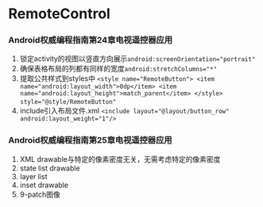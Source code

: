 # RemoteControl
### Android权威编程指南第24章电视遥控器应用

1. 锁定activity的视图以竖直方向展示`android:screenOrientation="portrait"`
2. 确保表格布局的列都有同样的宽度`android:stretchColumns="*"`
3. 提取公共样式到styles中
     `<style name="RemoteButton">
         <item name="android:layout_width">0dp</item>
         <item name="android:layout_height">match_parent</item>
     </style>`
     `style="@style/RemoteButton"`
4. include引入布局文件.xml
        `<include
                 layout="@layout/button_row"
                 android:layout_weight="1"/>`

### Android权威编程指南第25章电视遥控器应用
1. XML drawable与特定的像素密度无关，无需考虑特定的像素密度
2. state list drawable
3. layer list
4. inset drawable
5. 9-patch图像


